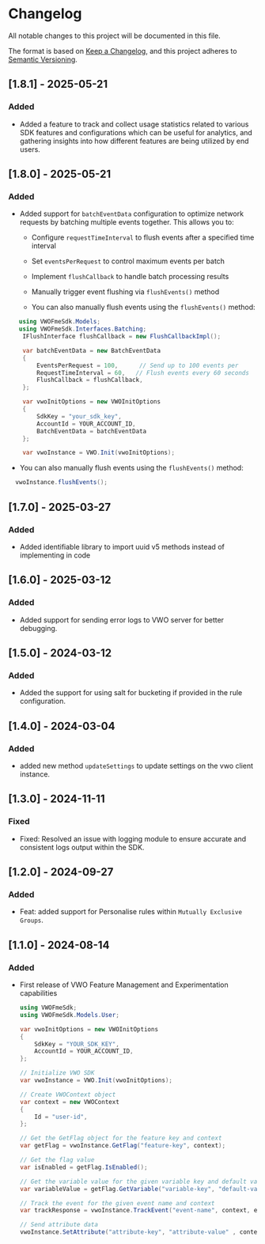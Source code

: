 # Changelog

All notable changes to this project will be documented in this file.

The format is based on [Keep a Changelog](https://keepachangelog.com/en/1.0.0/),
and this project adheres to [Semantic Versioning](https://semver.org/spec/v2.0.0.html).

## [1.8.1] - 2025-05-21

### Added

- Added a feature to track and collect usage statistics related to various SDK features and configurations which can be useful for analytics, and gathering insights into how different features are being utilized by end users.

## [1.8.0] - 2025-05-21

### Added

- Added support for `batchEventData` configuration to optimize network requests by batching multiple events together. This allows you to:

  - Configure `requestTimeInterval` to flush events after a specified time interval
  - Set `eventsPerRequest` to control maximum events per batch
  - Implement `flushCallback` to handle batch processing results
  - Manually trigger event flushing via `flushEvents()` method

  - You can also manually flush events using the `flushEvents()` method:

```c#
   using VWOFmeSdk.Models;
   using VWOFmeSdk.Interfaces.Batching;
    IFlushInterface flushCallback = new FlushCallbackImpl();

    var batchEventData = new BatchEventData
    {
        EventsPerRequest = 100,      // Send up to 100 events per
        RequestTimeInterval = 60,   // Flush events every 60 seconds
        FlushCallback = flushCallback,
    };

    var vwoInitOptions = new VWOInitOptions
    {
        SdkKey = "your_sdk_key",
        AccountId = YOUR_ACCOUNT_ID,
        BatchEventData = batchEventData
    };

    var vwoInstance = VWO.Init(vwoInitOptions);


```

- You can also manually flush events using the `flushEvents()` method:

```c#
  vwoInstance.flushEvents();
```

## [1.7.0] - 2025-03-27

### Added

- Added identifiable library to import uuid v5 methods instead of implementing in code

## [1.6.0] - 2025-03-12

### Added

- Added support for sending error logs to VWO server for better debugging.

## [1.5.0] - 2024-03-12

### Added

- Added the support for using salt for bucketing if provided in the rule configuration.

## [1.4.0] - 2024-03-04

### Added

- added new method `updateSettings` to update settings on the vwo client instance.

## [1.3.0] - 2024-11-11

### Fixed

- Fixed: Resolved an issue with logging module to ensure accurate and consistent logs output within the SDK.

## [1.2.0] - 2024-09-27

### Added

- Feat: added support for Personalise rules within `Mutually Exclusive Groups`.

## [1.1.0] - 2024-08-14

### Added

- First release of VWO Feature Management and Experimentation capabilities

  ```c#
  using VWOFmeSdk;
  using VWOFmeSdk.Models.User;

  var vwoInitOptions = new VWOInitOptions
  {
      SdkKey = "YOUR_SDK_KEY",
      AccountId = YOUR_ACCOUNT_ID,
  };

  // Initialize VWO SDK
  var vwoInstance = VWO.Init(vwoInitOptions);

  // Create VWOContext object
  var context = new VWOContext
  {
      Id = "user-id",
  };

  // Get the GetFlag object for the feature key and context
  var getFlag = vwoInstance.GetFlag("feature-key", context);

  // Get the flag value
  var isEnabled = getFlag.IsEnabled();

  // Get the variable value for the given variable key and default value
  var variableValue = getFlag.GetVariable("variable-key", "default-value");

  // Track the event for the given event name and context
  var trackResponse = vwoInstance.TrackEvent("event-name", context, eventProperties);

  // Send attribute data
  vwoInstance.SetAttribute("attribute-key", "attribute-value" , context);
  ```